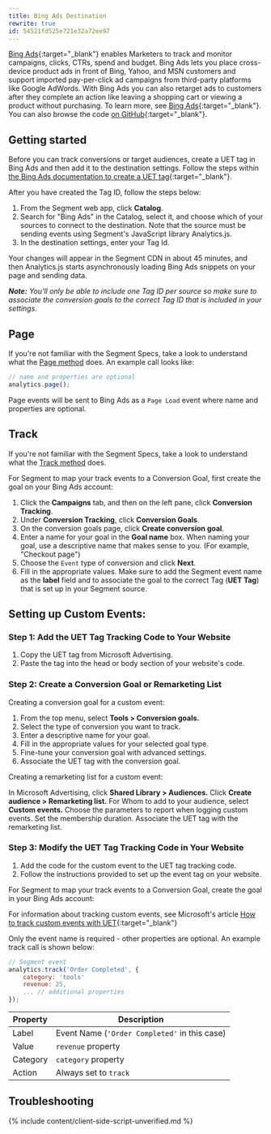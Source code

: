 ```yaml
---
title: Bing Ads Destination
rewrite: true
id: 54521fd525e721e32a72ee97
---
```


[Bing Ads](https://bingads.microsoft.com){:target="_blank"} enables Marketers to track and monitor campaigns, clicks, CTRs, spend and budget. Bing Ads lets you place cross-device product ads in front of Bing, Yahoo, and MSN customers and support imported pay-per-click ad campaigns from third-party platforms like Google AdWords. With Bing Ads you can also retarget ads to customers after they complete an action like leaving a shopping cart or viewing a product without purchasing. To learn more, see [Bing Ads](https://advertise.bingads.microsoft.com/en-us/resources/training/what-is-bing-ads){:target="_blank"}. You can also browse the code [on GitHub](https://github.com/segment-integrations/analytics.js-integration-bing-ads){:target="_blank"}.

## Getting started

Before you can track conversions or target audiences, create a UET tag in Bing Ads and then add it to the destination settings. Follow the steps within [the Bing Ads documentation to create a UET tag](https://advertise.bingads.microsoft.com/en-us/resources/training/universal-event-tracking){:target="_blank"}.

After you have created the Tag ID, follow the steps below:

1. From the Segment web app, click **Catalog**.
2. Search for "Bing Ads" in the Catalog, select it, and choose which of your sources to connect to the destination. Note that the source must be sending events using Segment's JavaScript library Analytics.js.
3. In the destination settings, enter your Tag Id.

Your changes will appear in the Segment CDN in about 45 minutes, and then Analytics.js starts asynchronously loading Bing Ads snippets on your page and sending data.

_**Note:** You'll only be able to include one Tag ID per source so make sure to associate the conversion goals to the correct Tag ID that is included in your settings._

## Page

If you're not familiar with the Segment Specs, take a look to understand what the [Page method](/docs/connections/spec/page/) does. An example call looks like:

```javascript
// name and properties are optional
analytics.page();
```

Page events will be sent to Bing Ads as a `Page Load` event where name and properties are optional.

## Track

If you're not familiar with the Segment Specs, take a look to understand what the [Track method](/docs/connections/spec/track/) does.

For Segment to map your track events to a Conversion Goal, first create the goal on your Bing Ads account:

1. Click the **Campaigns** tab, and then on the left pane, click **Conversion Tracking**.
2. Under **Conversion Tracking**, click **Conversion Goals**.
3. On the conversion goals page, click **Create conversion goal**.
4. Enter a name for your goal in the **Goal name** box. When naming your goal, use a descriptive name that makes sense to you. (For example, "Checkout page")
5. Choose the `Event` type of conversion and click **Next**.
6. Fill in the appropriate values. Make sure to add the Segment event name as the **label** field and to associate the goal to the correct Tag (**UET Tag**) that is set up in your Segment source.

## Setting up Custom Events:

### Step 1: Add the UET Tag Tracking Code to Your Website

1. Copy the UET tag from Microsoft Advertising.
2. Paste the tag into the head or body section of your website's code.

### Step 2: Create a Conversion Goal or Remarketing List

Creating a conversion goal for a custom event:

1. From the top menu, select **Tools > Conversion goals.**
2. Select the type of conversion you want to track.
3. Enter a descriptive name for your goal.
4. Fill in the appropriate values for your selected goal type.
5. Fine-tune your conversion goal with advanced settings.
6. Associate the UET tag with the conversion goal.

Creating a remarketing list for a custom event:

In Microsoft Advertising, click **Shared Library > Audiences.**
Click **Create audience > Remarketing list.**
For Whom to add to your audience, select **Custom events.**
Choose the parameters to report when logging custom events.
Set the membership duration.
Associate the UET tag with the remarketing list.

### Step 3: Modify the UET Tag Tracking Code in Your Website

1. Add the code for the custom event to the UET tag tracking code.
2. Follow the instructions provided to set up the event tag on your website.

For Segment to map your track events to a Conversion Goal, create the goal in your Bing Ads account:

For information about tracking custom events, see Microsoft's article [How to track custom events with UET](https://help.ads.microsoft.com/#apex/ads/en/56684/2-500){:target="_blank"}

Only the event name is required - other properties are optional. An example track call is shown below:

```javascript
// Segment event
analytics.track('Order Completed', {
    category: 'tools'
    revenue: 25,
    ... // additional properties
});
```

| Property | Description                                   |
| -------- | --------------------------------------------- |
| Label    | Event Name (`'Order Completed'` in this case) |
| Value    | `revenue` property                            |
| Category | `category` property                           |
| Action   | Always set to `track`                         |


## Troubleshooting

{% include content/client-side-script-unverified.md %}
